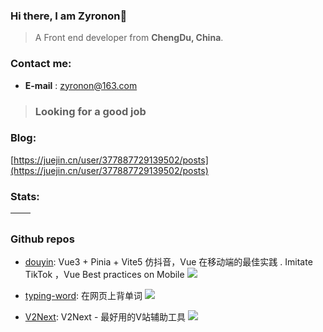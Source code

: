 
### Hi there, I am Zyronon👋

> A Front end developer from **ChengDu, China**.

### Contact me:
- **E-mail** : zyronon@163.com

> ### Looking for a good job

### Blog:

[https://juejin.cn/user/377887729139502/posts](https://juejin.cn/user/377887729139502/posts)

### Stats:

| <img align="center" src="https://github-readme-stats.vercel.app/api?username=zyronon&show_icons=true&theme=buefy&hide_border=true" alt="" /> | <img align="center" src="https://github-readme-stats.vercel.app/api/top-langs/?username=zyronon&layout=compact&theme=buefy&hide_border=true" alt="" /> |
| ----------------------------------------------------------------------------------------------------------------------------------------------- | --------------------------------------------------------------------------------------------------------------------------------------------------------- |
### Github repos 

- [douyin](https://github.com/zyronon/douyin.git): Vue3 + Pinia + Vite5 仿抖音，Vue 在移动端的最佳实践 . Imitate TikTok ，Vue Best practices on Mobile [![](https://img.shields.io/github/stars/zyronon/douyin)](https://github.com/zyronon/douyin.git)
 
- [typing-word](https://github.com/zyronon/typing-word): 在网页上背单词 [![](https://img.shields.io/github/stars/zyronon/typing-word)](https://github.com/zyronon/typing-word)
 
- [V2Next](https://github.com/zyronon/v2next): V2Next - 最好用的V站辅助工具 [![](https://img.shields.io/github/stars/zyronon/V2Next)](https://github.com/zyronon/V2Next)
 
